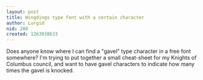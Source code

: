 ```yaml
---
layout: post
title: Wingdings type font with a certain character
author: Lurgid
nid: 200
created: 1263938633
---
```

<p>
	Does anyone know where I can find a &quot;gavel&quot; type character in a free font somewhere? I&#39;m trying to put together a small cheat-sheet for my Knights of Columbus council, and want to have gavel characters to indicate how many times the gavel is knocked.</p>
